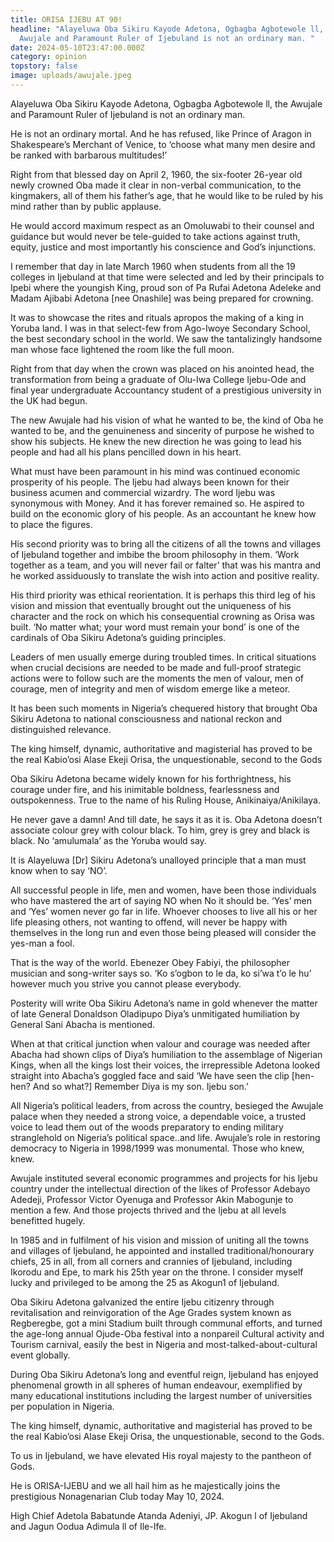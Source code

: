 ```yaml
---
title: ORISA IJEBU AT 90!
headline: "Alayeluwa Oba Sikiru Kayode Adetona, Ogbagba Agbotewole ll, the
  Awujale and Paramount Ruler of Ijebuland is not an ordinary man. "
date: 2024-05-10T23:47:00.000Z
category: opinion
topstory: false
image: uploads/awujale.jpeg
---
```

Alayeluwa Oba Sikiru Kayode Adetona, Ogbagba Agbotewole ll, the Awujale and Paramount Ruler of Ijebuland is not an ordinary man. 

He is not an ordinary mortal. And he has refused, like Prince of Aragon in Shakespeare’s Merchant of Venice, to ‘choose what many men desire and be ranked with barbarous multitudes!’

Right from that blessed day on April 2, 1960, the six-footer 26-year old newly crowned Oba made it clear in non-verbal communication, to the kingmakers, all of them his father’s age, that he would like to be ruled by his mind rather than by public applause. 

He would accord maximum respect as an Omoluwabi to their counsel and guidance but would never be tele-guided to take actions against truth, equity, justice and most importantly his conscience and God’s injunctions.

I remember that day in late March 1960 when students from all the 19 colleges in Ijebuland at that time were selected and led by their principals to Ipebi where the youngish King, proud son of Pa Rufai Adetona Adeleke and Madam Ajibabi Adetona \[nee Onashile] was being prepared for crowning. 

It was to showcase the rites and rituals apropos the making of a king in Yoruba land. I was in that select-few from Ago-Iwoye Secondary School, the best secondary school in the world. We saw the tantalizingly handsome man whose face lightened the room like the full moon.

Right from that day when the crown was placed on his anointed head, the transformation from being a graduate of Olu-Iwa College Ijebu-Ode and final year undergraduate Accountancy student of a prestigious university in the UK had begun. 

The new Awujale had his vision of what he wanted to be, the kind of Oba he wanted to be, and the genuineness and sincerity of purpose he wished to show his subjects. He knew the new direction he was going to lead his people and had all his plans pencilled down in his heart.

What must have been paramount in his mind was continued economic prosperity of his people. The Ijebu had always been known for their business acumen and commercial wizardry. The word Ijebu was synonymous with Money. And it has forever remained so. He aspired to build on the economic glory of his people. As an accountant he knew how to place the figures.

His second priority was to bring all the citizens of all the towns and villages of Ijebuland together and imbibe the broom philosophy in them. ‘Work together as a team, and you will never fail or falter’ that was his mantra and he worked assiduously to translate the wish into action and positive reality.

His third priority was ethical reorientation. It is perhaps this third leg of his vision and mission that eventually brought out the uniqueness of his character and the rock on which his consequential crowning as Orisa was built. ‘No matter what; your word must remain your bond’ is one of the cardinals of Oba Sikiru Adetona’s guiding principles.

Leaders of men usually emerge during troubled times. In critical situations when crucial decisions are needed to be made and full-proof strategic actions were to follow such are the moments the men of valour, men of courage, men of integrity and men of wisdom emerge like a meteor. 

It has been such moments in Nigeria’s chequered history that brought Oba Sikiru Adetona to national consciousness and national reckon and distinguished relevance.

The king himself, dynamic, authoritative and magisterial has proved to be the real Kabio’osi Alase Ekeji Orisa, the unquestionable, second to the Gods

Oba Sikiru Adetona became widely known for his forthrightness, his courage under fire, and his inimitable boldness, fearlessness and outspokenness. True to the name of his Ruling House, Anikinaiya/Anikilaya. 

He never gave a damn! And till date, he says it as it is. Oba Adetona doesn’t associate colour grey with colour black. To him, grey is grey and black is black. No ‘amulumala’ as the Yoruba would say.

It is Alayeluwa \[Dr] Sikiru Adetona’s unalloyed principle that a man must know when to say ‘NO’.

 All successful people in life, men and women, have been those individuals who have mastered the art of saying NO when No it should be. ‘Yes’ men and ‘Yes’ women never go far in life. Whoever chooses to live all his or her life pleasing others, not wanting to offend, will never be happy with themselves in the long run and even those being pleased will consider the yes-man a fool. 

That is the way of the world. Ebenezer Obey Fabiyi, the philosopher musician and song-writer says so. ‘Ko s’ogbon to le da, ko si’wa t’o le hu’ however much you strive you cannot please everybody.

Posterity will write Oba Sikiru Adetona’s name in gold whenever the matter of late General Donaldson Oladipupo Diya’s unmitigated humiliation by General Sani Abacha is mentioned. 

When at that critical junction when valour and courage was needed after Abacha had shown clips of Diya’s humiliation to the assemblage of Nigerian Kings, when all the kings lost their voices, the irrepressible Adetona looked straight into Abacha’s goggled face and said ‘We have seen the clip \[hen-hen? And so what?] Remember Diya is my son. Ijebu son.’

All Nigeria’s political leaders, from across the country, besieged the Awujale palace when they needed a strong voice, a dependable voice, a trusted voice to lead them out of the woods preparatory to ending military stranglehold on Nigeria’s political space..and life. Awujale’s role in restoring democracy to Nigeria in 1998/1999 was monumental. Those who knew, knew.

Awujale instituted several economic programmes and projects for his Ijebu country under the intellectual direction of the likes of Professor Adebayo Adedeji, Professor Victor Oyenuga and Professor Akin Mabogunje to mention a few. And those projects thrived and the Ijebu at all levels benefitted hugely.

In 1985 and in fulfilment of his vision and mission of uniting all the towns and villages of Ijebuland, he appointed and installed traditional/honourary chiefs, 25 in all, from all corners and crannies of Ijebuland, including Ikorodu and Epe, to mark his 25th year on the throne. I consider myself lucky and privileged to be among the 25 as Akogun1 of Ijebuland.

Oba Sikiru Adetona galvanized the entire Ijebu citizenry through revitalisation and reinvigoration of the Age Grades system known as Regberegbe, got a mini Stadium built through communal efforts, and turned the age-long annual  Ojude-Oba festival into a nonpareil Cultural activity and Tourism carnival, easily the best in Nigeria and most-talked-about-cultural event globally.

During Oba Sikiru Adetona’s long and eventful reign, Ijebuland has enjoyed phenomenal growth in all spheres of human endeavour, exemplified by many educational institutions including the largest number of universities per population in Nigeria.

The king himself, dynamic, authoritative and magisterial has proved to be the real Kabio’osi Alase Ekeji Orisa, the unquestionable, second to the Gods.

To us in Ijebuland, we have elevated His royal majesty to the pantheon of Gods.

He is ORISA-IJEBU and we all hail him as he majestically joins the prestigious Nonagenarian Club today May 10, 2024.



High Chief Adetola Babatunde Atanda Adeniyi, JP. Akogun l of Ijebuland and Jagun Oodua Adimula ll of Ile-Ife.

